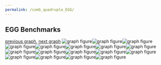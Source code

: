 ```yaml
---
permalink: /comb_quadruple_EGG/
---
```



## EGG Benchmarks

[previous graph](../comb_quadruple_CYPHERD/), [next graph](../comb_quadruple_F/)
![graph figure](./images/quadruple/EGG/EGG-A_box.png)![graph figure](./images/quadruple/EGG/EGG-AVL_box.png)![graph figure](./images/quadruple/EGG/EGG-CYPHERD_box.png)![graph figure](./images/quadruple/EGG/EGG-EGG_box.png)![graph figure](./images/quadruple/EGG/EGG-F_box.png)![graph figure](./images/quadruple/EGG/EGG-FACE_box.png)![graph figure](./images/quadruple/EGG/EGG-FLOYD_box.png)![graph figure](./images/quadruple/EGG/EGG-H_box.png)![graph figure](./images/quadruple/EGG/EGG-JSOND_box.png)![graph figure](./images/quadruple/EGG/EGG-K_box.png)![graph figure](./images/quadruple/EGG/EGG-O_box.png)![graph figure](./images/quadruple/EGG/EGG-PDFD_box.png)![graph figure](./images/quadruple/EGG/EGG-RB_box.png)![graph figure](./images/quadruple/EGG/EGG-ROD_box.png)![graph figure](./images/quadruple/EGG/EGG-SMATRIX_box.png)![graph figure](./images/quadruple/EGG/EGG-SORTD_box.png)![graph figure](./images/quadruple/EGG/EGG-ZB_box.png)